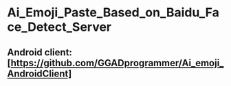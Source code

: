 # Ai_Emoji_Paste_Based_on_Baidu_Face_Detect_Server

Android client:[https://github.com/GGADprogrammer/Ai_emoji_AndroidClient]
-------------


